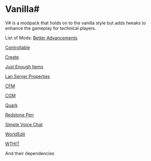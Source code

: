 # Vanilla\#

V\# is a modpack that holds on to the vanilla style but adds tweaks to enhance the gameplay for technical players.

List of Mods:
[Better Advancements](https://www.curseforge.com/minecraft/mc-mods/better-advancements)

[Controllable](https://www.curseforge.com/minecraft/mc-mods/controllable)

[Create](https://www.curseforge.com/minecraft/mc-mods/create)

[Just Enough Items](https://www.curseforge.com/minecraft/mc-mods/jei)

[Lan Server Properties](https://www.curseforge.com/minecraft/mc-mods/lan-server-properties)

[CFM](https://www.curseforge.com/minecraft/mc-mods/mrcrayfish-furniture-mod)

[CGM](https://www.curseforge.com/minecraft/mc-mods/mrcrayfishs-gun-mod)

[Quark](https://www.curseforge.com/minecraft/mc-mods/quark)

[Redstone Pen](https://www.curseforge.com/minecraft/mc-mods/redstone-pen)

[Simple Voice Chat](https://www.curseforge.com/minecraft/mc-mods/simple-voice-chat)

[WorldEdit](https://worldedit.enginehub.org/en/latest/)

[WTHIT](https://github.com/badasintended/wthit)

And their dependencies 
